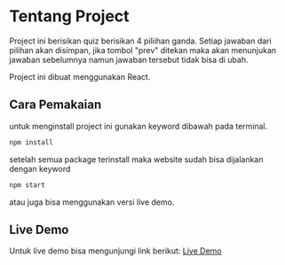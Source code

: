 # Tentang Project

Project ini berisikan quiz berisikan 4 piliihan ganda. Setiap jawaban dari pilihan akan disimpan, jika tombol "prev" ditekan maka akan menunjukan jawaban sebelumnya namun jawaban tersebut tidak bisa di ubah.

Project ini dibuat menggunakan React.

## Cara Pemakaian

untuk menginstall project ini gunakan keyword dibawah pada terminal.

```bash
npm install
```

setelah semua package terinstall maka website sudah bisa dijalankan dengan keyword

```bash
npm start
```

atau juga bisa menggunakan versi live demo.

## Live Demo

Untuk live demo bisa mengunjungi link berikut: [Live Demo](https://sad-mahavira-915df4.netlify.app/)
